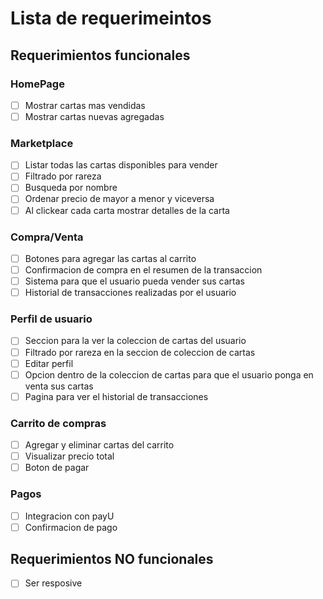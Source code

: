 # Lista de requerimeintos
## Requerimientos funcionales
### HomePage
- [ ] Mostrar cartas mas vendidas 
- [ ] Mostrar cartas nuevas agregadas
### Marketplace
- [ ] Listar todas las cartas disponibles para vender
- [ ] Filtrado por rareza
- [ ] Busqueda por nombre
- [ ] Ordenar precio de mayor a menor y viceversa
- [ ] Al clickear cada carta mostrar detalles de la carta
### Compra/Venta
- [ ] Botones para agregar las cartas al carrito 
- [ ] Confirmacion de compra en el resumen de la transaccion
- [ ] Sistema para que el usuario pueda vender sus cartas
- [ ] Historial de transacciones realizadas por el usuario
### Perfil de usuario
- [ ] Seccion para la ver la coleccion de cartas del usuario
- [ ] Filtrado por rareza en la seccion de coleccion de cartas
- [ ] Editar perfil
- [ ] Opcion dentro de la coleccion de cartas para que el usuario ponga en venta sus cartas
- [ ] Pagina para ver el historial de transacciones
### Carrito de compras
- [ ] Agregar y eliminar cartas del carrito
- [ ] Visualizar precio total 
- [ ] Boton de pagar
### Pagos
- [ ] Integracion con payU
- [ ] Confirmacion de pago 
## Requerimientos NO funcionales
- [ ] Ser resposive